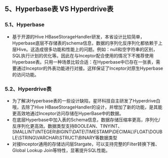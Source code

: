 ## 5、Hyperbase表 VS Hyperdrive表

### 5.1、Hyperbase

* 基于开源的Hive HBaseStorageHandler研发，本省设计比较简单，Hyperbase底层不存储表的schema信息，数据的序列化反序列化都依赖于上层Hive。这造成很多功能和性能上的问题。例如：null和空字符串的区别，SQL执行计划的优化等。因此在与Inceptor配合使用的情况下不推荐使用Hyperbase表。只用一种场景比较合适：在Hyperbase中已存在一张表，需要通过Inceptor的外表功能进行对接。这样保证了Inceptor对原生Hyperbase的访问功能。

### 5.2、Hyperdrive表

* 为了解决Hyperbase表的一些设计缺陷，星环科技自主研发了Hyperdrive白哦，去除了Hive HBaseStorageHandler的设计，并增加了新的功能，是其能更高效地通过Inceptor访问存储在HyperBase中的数据。
* 在底层Hyperbase中加入表的Schema信息，数据存储压缩率更高，序列化/反序列化更高效。数据类型支持BOOLEAN、TINYINT、SMALLINT\INTEGER\BIGINT\DATE\TIMESTAMP\DECIMAL\FLOAT\DOUBLE\STRING\VARCHAR\STRUCT\BINARY等数据类型
* 对接Inceptor通用的存储访问层Stargate，可以支持完整的Filter转换下推、Global Lookup Join等特性，显著提升SQL性能。


